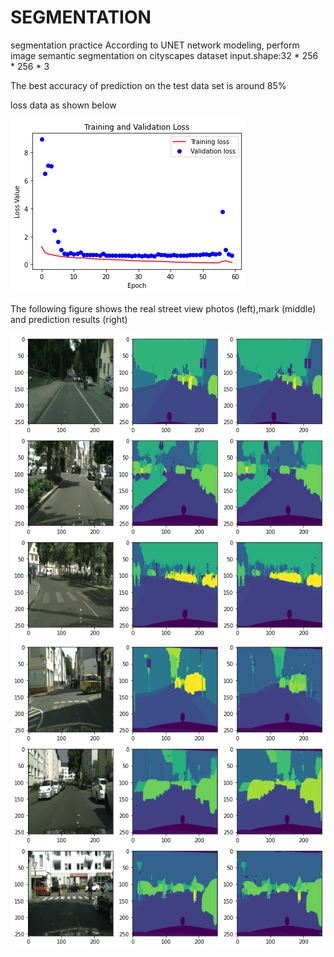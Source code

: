 # SEGMENTATION
segmentation practice
According to UNET network modeling, perform image semantic segmentation on cityscapes dataset
input.shape:32 * 256 * 256 * 3

The best accuracy of prediction on the test data set is around 85%

loss data as shown below

![image](https://github.com/zhihangxin/SEGMENTATION/blob/main/image/loss.png)

The following figure shows the real street view photos (left),mark (middle) and prediction results (right)

![image](https://github.com/zhihangxin/SEGMENTATION/blob/main/image/pred.png)
![image](https://github.com/zhihangxin/SEGMENTATION/blob/main/image/pred2.png)
